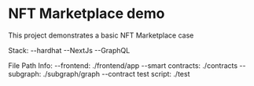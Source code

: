 # NFT Marketplace demo

This project demonstrates a basic NFT Marketplace case

Stack:
  --hardhat
  --NextJs
  --GraphQL

File Path Info:
  --frontend: ./frontend/app
  --smart contracts: ./contracts
  --subgraph: ./subgraph/graph
  --contract test script: ./test
